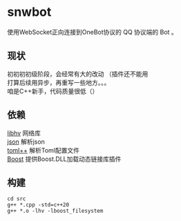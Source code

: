 # snwbot

使用WebSocket正向连接到OneBot协议的 QQ 协议端的 Bot 。

## 现状
初初初初级阶段，会经常有大的改动
（插件还不能用   
打算后续用异步，再重写一些地方。。。   
咱是C++新手，代码质量很低（）   

## 依赖
[libhv](https://github.com/ithewei/libhv) 网络库   
[json](https://github.com/nlohmann/json) 解析json   
[toml++](https://github.com/marzer/tomlplusplus) 解析Toml配置文件    
[Boost](https://github.com/boostorg/boost) 提供Boost.DLL加载动态链接库插件   
## 构建
``` shell
cd src
g++ *.cpp -std=c++20
g++ *.o -lhv -lboost_filesystem
```


